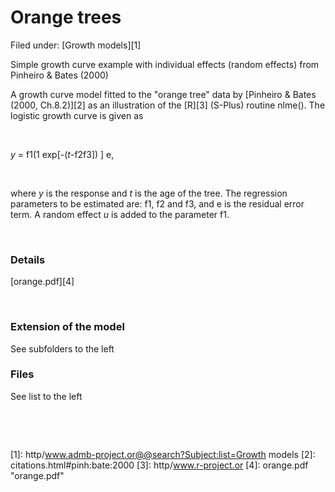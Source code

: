 #  Orange trees

Filed under:  [Growth models][1]

Simple growth curve example with individual effects (random effects) from Pinheiro & Bates (2000)

A growth curve model fitted to the "orange tree" data by [Pinheiro & Bates (2000, Ch.8.2)][2] as an illustration of the [R][3] (S-Plus) routine nlme(). The logistic growth curve is given as

 

_y_ = f1(1 exp[-(_t_-f2f3]) ] e,

 

where _y_ is the response and _t_ is the age of the tree. The regression parameters to be estimated are: f1, f2 and f3, and e is the residual error term. A random effect _u_ is added to the parameter f1.

 

### Details

[orange.pdf][4]

 

### Extension of the model

See subfolders to the left 

### Files

See list to the left

 

 

[1]: http/www.admb-project.or@@search?Subject:list=Growth models
[2]: citations.html#pinh:bate:2000
[3]: http/www.r-project.or
[4]: orange.pdf "orange.pdf"
